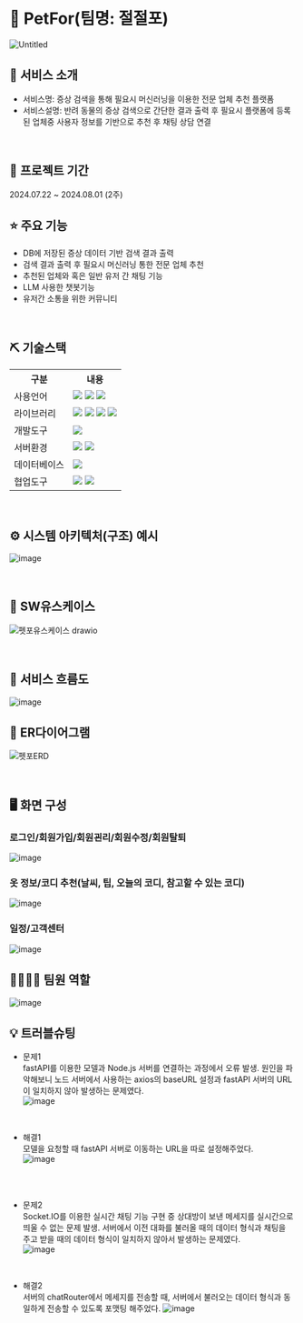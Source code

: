 # 📎 PetFor(팀명: 절절포)
![Untitled](https://github.com/user-attachments/assets/7a399fae-8532-4f58-ae4b-f9b7ba372537)




## 👀 서비스 소개
* 서비스명: 증상 검색을 통해 필요시 머신러닝을 이용한 전문 업체 추천 플랫폼
* 서비스설명: 반려 동물의 증상 검색으로 간단한 결과 출력 후 필요시 플랫폼에 등록된 업체중 사용자 정보를 기반으로 추천 후 채팅 상담 연결
<br>

## 📅 프로젝트 기간
2024.07.22 ~ 2024.08.01 (2주)
<br>

## ⭐ 주요 기능
* DB에 저장된 증상 데이터 기반 검색 결과 출력
* 검색 결과 출력 후 필요시 머신러닝 통한 전문 업체 추천
* 추천된 업체와 혹은 일반 유저 간 채팅 기능
* LLM 사용한 챗봇기능
* 유저간 소통을 위한 커뮤니티
<br>

## ⛏ 기술스택
<table>
    <tr>
        <th>구분</th>
        <th>내용</th>
    </tr>
    <tr>
        <td>사용언어</td>
        <td>
            <img src="https://github.com/user-attachments/assets/e5d0cd5b-a7bd-4760-9944-948996e7e7b4"/>
            <img src="https://github.com/user-attachments/assets/4efa8058-5370-4359-b79c-2a22330e5480"/>
            <img src="https://github.com/user-attachments/assets/8a4666f4-06a1-481b-ad5e-ece365299a44"/>
        </td>
    </tr>
    <tr>
        <td>라이브러리</td>
        <td>
            <img src="https://github.com/user-attachments/assets/c912d3ac-e680-497d-bfe2-937a41622f94"/>
            <img src="https://github.com/user-attachments/assets/a81a90e4-e297-4679-9499-284d1786600b"/>
            <img src="https://github.com/user-attachments/assets/607addd2-d19a-421e-8153-c6281586e5b2"/>
            <img src="https://github.com/user-attachments/assets/e8b6a4d3-c0f4-43a9-b9d4-f6be972b3577"/>
        </td>
    </tr>
    <tr>
        <td>개발도구</td>
        <td>
            <img src="https://github.com/user-attachments/assets/222a7ff6-ef9e-40d0-887b-3069f4863293"/>
        </td>
    </tr>
    <tr>
        <td>서버환경</td>
        <td>
            <img src="https://github.com/user-attachments/assets/79bf1dba-0691-491a-8246-40dda8e2c501"/>
            <img src="https://github.com/user-attachments/assets/6c9c8a89-c293-47d7-bb20-63ff873789ba"/>
        </td>
    </tr>
    <tr>
        <td>데이터베이스</td>
        <td>
            <img src="https://github.com/user-attachments/assets/5d632ad8-f5fc-4427-a0ff-d2c9264c3032"/>
        </td>
    </tr>
    <tr>
        <td>협업도구</td>
        <td>
            <img src="https://github.com/user-attachments/assets/e66c2905-e86e-4ed3-9e91-7a83ea450472"/>
            <img src="https://github.com/user-attachments/assets/bab3474b-4f6c-40f8-bc92-9fc2e36c6268"/>
        </td>
    </tr>
</table>


<br>

## ⚙ 시스템 아키텍처(구조) 예시 
![image](https://github.com/user-attachments/assets/ba5ed8df-5320-42d6-8826-b52e6882f6d8)

<br>

## 📌 SW유스케이스
![펫포유스케이스 drawio](https://github.com/user-attachments/assets/bcdc6686-a074-4feb-af4c-43e674821d65)

<br>

## 📌 서비스 흐름도
![image](https://user-images.githubusercontent.com/25995055/178401048-d6484bda-a2d7-40e1-998b-2bd195cd9f89.png)
<br>

## 📌 ER다이어그램
![펫포ERD](https://github.com/user-attachments/assets/e6bcff56-b6a7-4451-aa70-9abbda186408)

<br>

## 🖥 화면 구성

### 로그인/회원가입/회원괸리/회원수정/회원탈퇴
![image](https://user-images.githubusercontent.com/25995055/178401098-95f15a0e-a2de-415e-83d5-883bb4cb0656.png)
<br>

### 옷 정보/코디 추천(날씨, 팁, 오늘의 코디, 참고할 수 있는 코디)
![image](https://user-images.githubusercontent.com/25995055/178401127-287e6de2-4396-49fc-a107-59c4d5cd55c7.png)
<br>

### 일정/고객센터
![image](https://user-images.githubusercontent.com/25995055/178401150-861f0e93-0f40-4fae-98c1-2099bf513c8d.png)
<br>

## 👨‍👩‍👦‍👦 팀원 역할
![image](https://github.com/user-attachments/assets/b8c2ee69-9b16-4d7d-bc8b-8bf53c284bfb)


## 💡 트러블슈팅
  
* 문제1<br>
 fastAPI를 이용한 모델과 Node.js 서버를 연결하는 과정에서 오류 발생. 원인을 파악해보니 노드 서버에서 사용하는 axios의 baseURL 설정과 fastAPI 서버의 URL이 일치하지 않아 발생하는 문제였다.<br>
 ![image](https://github.com/user-attachments/assets/45bb94ac-7520-44fb-b5c5-33aac3cae7da)

<br>

* 해결1<br>
 모델을 요청할 때 fastAPI 서버로 이동하는 URL을 따로 설정해주었다.<br>
 ![image](https://github.com/user-attachments/assets/f10088df-03d3-43d7-accb-e33102925ced)

<br><br>

* 문제2<br>
  Socket.IO를 이용한 실시간 채팅 기능 구현 중 상대방이 보낸 메세지를 실시간으로 띄울 수 없는 문제 발생. 서버에서 이전 대화를 불러올 때의 데이터 형식과 채팅을 주고 받을 때의 데이터 형식이 일치하지 않아서 발생하는 문제였다.<br>
  ![image](https://github.com/user-attachments/assets/dfcd53cf-0213-4dcc-a928-8a5c84786ed8)

<br>

* 해결2<br>
  서버의 chatRouter에서 메세지를 전송할 때, 서버에서 불러오는 데이터 형식과 동일하게 전송할 수 있도록 포맷팅 해주었다.
  ![image](https://github.com/user-attachments/assets/bfe0732e-f4b4-47bf-b3ee-5aec2ee7ace3)

